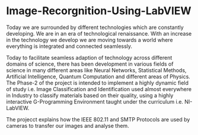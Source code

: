 # Image-Recorgnition-Using-LabVIEW
Today we are surrounded by different technologies which are constantly developing. We are in an era of technological renaissance. With an increase in the technology we develop we are moving towards a world where everything is integrated and connected seamlessly.  

Today to facilitate seamless adaption of technology across different domains of science, there has been development in various fields of science in many different areas like Neural Networks, Statistical Methods, Artificial Intelligence, Quantum Computation and different areas of Physics.  The Phase-2 of the project is intended to implement a highly dynamic field of study i.e. Image Classification and Identification used almost everywhere in Industry to classify materials based on their quality, using a highly interactive G-Programming Environment taught under the curriculum i.e. NI-LabVIEW.   

The projecct explains how the IEEE 802.11 and SMTP Protocols are used by cameras to transfer our images and analyse them.
